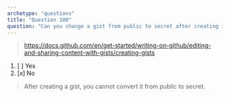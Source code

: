 ```yaml
---
archetype: "questions"
title: "Question 100"
question: "Can you change a gist from public to secret after creating it?"
---
```



> https://docs.github.com/en/get-started/writing-on-github/editing-and-sharing-content-with-gists/creating-gists
1. [ ] Yes
1. [x] No
> After creating a gist, you cannot convert it from public to secret.

